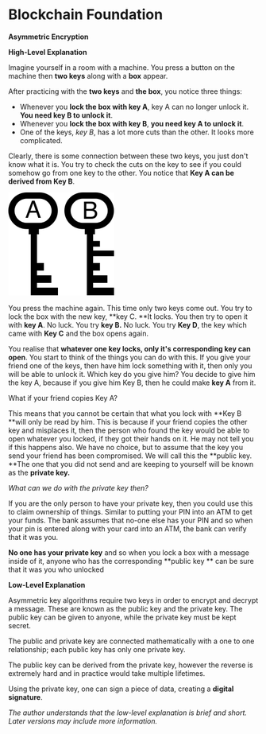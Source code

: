 # **Blockchain Foundation**

**Asymmetric Encryption**

**High-Level Explanation**

Imagine yourself in a room with a machine. You press a button on the machine then **two keys** along with a **box** appear.

After practicing with the **two keys** and **the box**, you notice three things:

* Whenever you **lock the box with key A**, key A can no longer unlock it. **You need key B to unlock it**.
* Whenever you **lock the box with key B**, **you need key A to unlock it**.
* One of the keys, _key B_, has a lot more cuts than the other. It looks more complicated.

Clearly, there is some connection between these two keys, you just don't know what it is. You try to check the cuts on the key to see if you could somehow go from one key to the other. You notice that **Key A can be derived from Key B**.

![](/assets/keys.png)

You press the machine again. This time only two keys come out. You try to lock the box with the new key, **key C. **It locks. You then try to open it with **key A**. No luck. You try **key B.** No luck. You try **Key D**, the key which came with **Key C** and the box opens again.

You realise that **whatever one key locks, only it's corresponding key can open**. You start to think of the things you can do with this. If you give your friend one of the keys, then have him lock something with it, then only you will be able to unlock it. Which key do you give him?  You decide to give him the key A, because if you give him Key B, then he could make **key A** from it.

What if your friend copies Key A? 

This means that you cannot be certain that what you lock with **Key B **will only be read by him.  This is because if your friend copies the other key and misplaces it, then the person who found the key would be able to open whatever you locked, if they got their hands on it. He may not tell you if this happens also. We have no choice, but to assume that the key you send your friend has been compromised. We will call this the **public key. **The one that you did not send and are keeping to yourself will be known as the **private key.**

_What can we do with the private key then?_

If you are the only person to have your private key, then you could use this to claim ownership of things. Similar to putting your PIN into an ATM to get your funds. The bank assumes that no-one else has your PIN and so when your pin is entered along with your card into an ATM, the bank can verify that it was you.

**No one has your private key** and so when you lock a box with a message inside of it, anyone who has the corresponding **public key ** can be sure that it was you who unlocked 

**Low-Level Explanation**

Asymmetric key algorithms require two keys in order to encrypt and decrypt a message. These are known as the public key and the private key. The public key can be given to anyone, while the private key must be kept secret.

The public and private key are connected mathematically with a one to one relationship; each public key has only one private key.

The public key can be derived from the private key, however the reverse is extremely hard and in practice would take multiple lifetimes.

Using the private key, one can sign a piece of data, creating a **digital signature**.

_The author understands that the low-level explanation is brief and short. Later versions may include more information._

